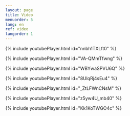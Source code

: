 ```yaml
---
layout: page
title: Video
menuorder: 5
lang: en
ref: video
langorder: 1
---
```


{% include youtubePlayer.html id="nnbh1TXLft0" %}


{% include youtubePlayer.html id="VA-QMmTfwng" %}


{% include youtubePlayer.html id="WBYwaSPVU6Q" %}


{% include youtubePlayer.html id="8UlqRj4sEu4" %}


{% include youtubePlayer.html id="_ZtLFWnCNsM" %}


{% include youtubePlayer.html id="z5yw4U_mb40" %}


{% include youtubePlayer.html id="Kk1KoTWGO4c" %}





